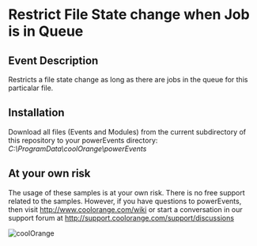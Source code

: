 # Restrict File State change when Job is in Queue

## Event Description
Restricts a file state change as long as there are jobs in the queue for this particalar file.

## Installation
Download all files (Events and Modules) from the current subdirectory of this repository to your powerEvents directory: *C:\ProgramData\coolOrange\powerEvents*

## At your own risk
The usage of these samples is at your own risk. There is no free support related to the samples. However, if you have questions to powerEvents, then visit http://www.coolorange.com/wiki or start a conversation in our support forum at http://support.coolorange.com/support/discussions

![coolOrange](https://i.ibb.co/NmnmjDT/Logo-CO-Full-colore-RGB-short-Payoff.png)
